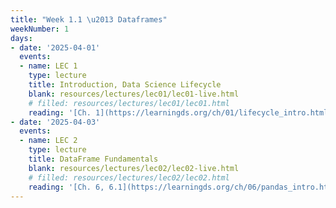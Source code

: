 ```yaml
---
title: "Week 1.1 \u2013 Dataframes"
weekNumber: 1
days:
- date: '2025-04-01'
  events:
  - name: LEC 1
    type: lecture
    title: Introduction, Data Science Lifecycle
    blank: resources/lectures/lec01/lec01-live.html
    # filled: resources/lectures/lec01/lec01.html
    reading: '[Ch. 1](https://learningds.org/ch/01/lifecycle_intro.html)'
- date: '2025-04-03'
  events:
  - name: LEC 2
    type: lecture
    title: DataFrame Fundamentals
    blank: resources/lectures/lec02/lec02-live.html
    # filled: resources/lectures/lec02/lec02.html
    reading: '[Ch. 6, 6.1](https://learningds.org/ch/06/pandas_intro.html)'
---
```

